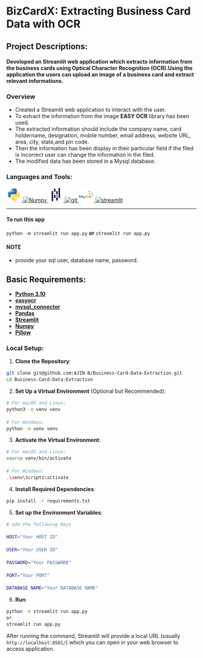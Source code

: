 # BizCardX: Extracting Business Card Data with OCR

## Project Descriptions:
#### Developed an Streamlit web application which extracts information from the business cards using Optical Character Recognition (OCR).Using the application the users can upload an image of a business card and extract relevant informations.

### Overview
- Created a Streamlit web application to interact with the user.  
- To extract the information from the image **EASY OCR** library has been used.
- The extracted information should include the company name, card holdername, designation, mobile number, email address, website URL, area, city, state,and pin code.
- Then the information has been display in their particular field if the filed is incorrect user can change the information in the filed.
- The modified data has been stored in a Mysql database.

<h3 align="left">Languages and Tools:</h3>

<p align="left">
   <!-- Python -->
  <a href="https://www.python.org" target="_blank" rel="noreferrer">
    <img src="https://raw.githubusercontent.com/devicons/devicon/master/icons/python/python-original.svg" alt="python" width="40" height="40"/>
  </a>
  
   <!-- Numpy -->
  <a href="https://pytorch.org/" target="_blank" rel="noreferrer">
    <img src="https://www.vectorlogo.zone/logos/numpy/numpy-ar21.svg" alt="Numpy" width="70" height="40"/>
  </a>

   <!-- Pandas -->
  <a href="https://pandas.pydata.org/" target="_blank" rel="noreferrer">
    <img src="https://raw.githubusercontent.com/devicons/devicon/2ae2a900d2f041da66e950e4d48052658d850630/icons/pandas/pandas-original.svg" alt="pandas" width="40" height="40"/>
  </a>

   <!-- Git -->
  <a href="https://git-scm.com/" target="_blank" rel="noreferrer">
    <img src="https://www.vectorlogo.zone/logos/git-scm/git-scm-icon.svg" alt="git" width="40" height="40"/>
  </a>

   <!-- MySQL -->
  <a href="https://www.mysql.com/" target="_blank" rel="noreferrer">
    <img src="https://raw.githubusercontent.com/devicons/devicon/master/icons/mysql/mysql-original-wordmark.svg" alt="mysql" width="40" height="40"/>
  </a>
  
   <!-- Streamlit -->
  <a href="https://streamlit.io/" target="_blank" rel="noreferrer">
    <img src="https://streamlit.io/images/brand/streamlit-logo-primary-colormark-darktext.png" alt="streamlit" width="70" height="40"/>
  </a>

---

#### To run this app
`python -m streamlit run app.py` **or** `streamlit run app.py`

#### NOTE
- provide your sql user, database name, password.

## Basic Requirements:
- __[Python 3.10](https://docs.python.org/3/)__
- __[easyocr](https://pypi.org/project/easyocr/)__ 
- __[mysql_connector](https://dev.mysql.com/doc/connector-python/en/)__ 
- __[Pandas](https://pandas.pydata.org/docs/)__
- __[Streamlit](https://docs.streamlit.io/)__
- __[Numpy](https://numpy.org/doc/)__ 
- __[Pillow](https://pypi.org/project/Pillow/)__


### **Local Setup**:

1. **Clone the Repository**:
```bash
git clone git@github.com:AJIN-B/Business-Card-Data-Extraction.git
cd Business-Card-Data-Extraction
```

2. **Set Up a Virtual Environment** (Optional but Recommended):
```bash
# For macOS and Linux:
python3 -m venv venv

# For Windows:
python -m venv venv
```

3. **Activate the Virtual Environment**:
```bash
# For macOS and Linux:
source venv/bin/activate

# For Windows:
.\venv\Scripts\activate
```

4. **Install Required Dependencies**:
```bash
pip install -r requirements.txt
```

5. **Set up the Environment Variables**:

```bash
# add the following Keys

HOST="Your HOST ID"

USER="Your USER ID"

PASSWORD="Your PASSWORD"

PORT="Your PORT"

DATABASE_NAME="Your DATABASE NAME"

```

6. **Run**:
```bash
python -m streamlit run app.py 
or 
streamlit run app.py
```

After running the command, Streamlit will provide a local URL (usually `http://localhost:8501/`) which you can open in your web browser to access application.

